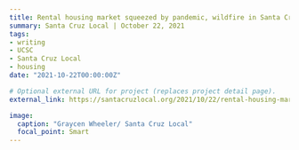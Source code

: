 ```yaml
---
title: Rental housing market squeezed by pandemic, wildfire in Santa Cruz County
summary: Santa Cruz Local | October 22, 2021
tags:
- writing
- UCSC
- Santa Cruz Local
- housing
date: "2021-10-22T00:00:00Z"

# Optional external URL for project (replaces project detail page).
external_link: https://santacruzlocal.org/2021/10/22/rental-housing-market-squeezed-by-pandemic-wildfire-in-santa-cruz-county/

image:
  caption: "Graycen Wheeler/ Santa Cruz Local"
  focal_point: Smart
---
```

